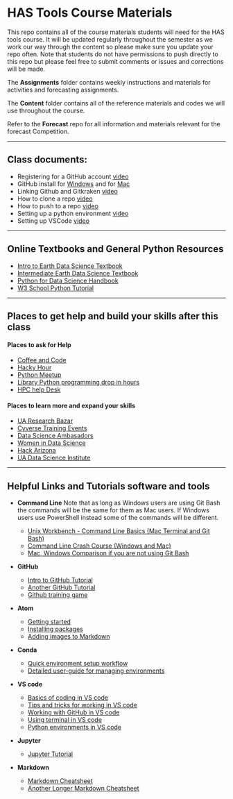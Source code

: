 # HAS Tools Course Materials

This repo contains all of the course materials students will need for the HAS tools course. It will be updated regularly throughout the semester as we work our way through the content so please make sure you update your repo often.  Note that students do not have permissions to push directly to this repo but please feel free to submit comments or issues and corrections will be made.

The **Assignments** folder contains weekly instructions and materials for activities and forecasting assignments.

The **Content** folder contains all of the reference materials and codes we will use throughout the course.

Refer to the **Forecast** repo for all information and materials relevant for the forecast Competition.

____
## Class documents:
- Registering for a GitHub account [video](https://youtu.be/49HwUicR4v4)
- GitHub install for [Windows](https://youtu.be/5yvGa34xaRY) and for [Mac](https://youtu.be/lPBdBZJ4cZc)
- Linking Github and Gitkraken [video](https://youtu.be/9GvAJqBQS7o)
- How to clone a repo [video](https://youtu.be/QO__GW-2v8o)
- How to push to a repo [video](https://youtu.be/wyl1HnnPAwY)
- Setting up a python environment [video](https://youtu.be/dzp_mWcWP9Y)
- Setting up VSCode [video](https://youtu.be/vA0ONmzO0fU)

____
## Online Textbooks and General Python Resources
- [Intro to Earth Data Science Textbook](https://www.earthdatascience.org/courses/intro-to-earth-data-science/)
- [Intermediate Earth Data Science Textbook](https://www.earthdatascience.org/courses/use-data-open-source-python/)
- [Python for Data Science Handbook](https://jakevdp.github.io/PythonDataScienceHandbook/)
- [W3 School Python Tutorial](https://www.w3schools.com/python/python_variables.asp)
___
## Places to get help and build your skills after this class
#### Places to ask for Help
-	[Coffee and Code](https://datascience.arizona.edu/events/300-coffee-code)
-	[Hacky Hour](https://researchbazaar.arizona.edu/)
-	[Python Meetup](https://www.meetup.com/Tucson-Python-Meetup/)
- [Library Python programming drop in hours](https://new.library.arizona.edu/events/python-programming-drop-hours)
- [HPC help Desk](https://public.confluence.arizona.edu/display/UAHPC/Getting+Help)

#### Places to learn more and expand your skills
- [UA Research Bazar](https://researchbazaar.arizona.edu/)
- [Cyverse Training Events](https://cyverse.org/learning)
- [Data Science Ambasadors](https://datascience.arizona.edu/ambassadors)
- [Women in Data Science](https://datascience.arizona.edu/women-data-science-wids)
- [Hack Arizona](https://hackaz.io/)
- [UA Data Science Institute](https://datascience.arizona.edu/resources)

____
## Helpful Links and Tutorials software and tools
- **Command Line** Note that as long as Windows users are using Git Bash the commands will be the same for them as Mac users. If Windows users use PowerShell instead some of the commands will be different.
  - [Unix Workbench - Command Line Basics (Mac Terminal and Git Bash)](https://seankross.com/the-unix-workbench/command-line-basics.html#summary)
  - [Command Line Crash Course (Windows and Mac)](https://learnpythonthehardway.org/book/appendixa.html)
  - [Mac, Windows Comparison if you are not using Git Bash](https://arian-celina.com/windows-cmd-macos-terminal-navigation/#:~:text=The%20CMD%2FTerminal%20window&text=Home%20folder%20is%20the%20usual,name%20of%20the%20current%20folder)

- **GitHub**
  - [Intro to GitHub Tutorial](https://product.hubspot.com/blog/git-andgithub-tutorial-for-beginners)
  - [Another GitHub Tutorial](https://towardsdatascience.com/gettingstarted-with-git-and-github-6fcd0f2d4ac6)
  - [Github training game](https://learngitbranching.js.org/)

- **Atom**
  - [Getting started](https://flight-manual.atom.io/getting-startedsections/atom-basics/)
  - [Installing packages](https://flight-manual.atom.io/using-atomsections/atom-packages/)
  - [Adding images to Markdown](https://atom.io/packages/markdown-imageassistant)

- **Conda**
  - [Quick environment setup workflow](https://uoa-eresearch.github.io/eresearch-cookbook/recipe/2014/11/20/conda/)
  - [Detailed user-guide for managing environments](https://docs.conda.io/projects/conda/en/latest/user-guide/tasks/manage-environments.html)

- **VS code**
  - [Basics of coding in VS code](https://code.visualstudio.com/docs/editor/codebasics)
  - [Tips and tricks for working in VS code](https://code.visualstudio.com/docs/getstarted/tips-and-tricks)
  - [Working with GitHub in VS code](https://code.visualstudio.com/docs/editor/github)
  - [Using terminal in VS code](https://code.visualstudio.com/docs/editor/integrated-terminal)
  - [Python environments in VS code](https://code.visualstudio.com/docs/python/environments)

- **Jupyter**  
    - [Jupyter Tutorial](https://www.dataquest.io/blog/jupyter-notebook-tutorial/)

- **Markdown**
  - [Markdown Cheatsheet](https://github.com/adam-p/markdown-here/wiki/Markdown-Cheatsheet)
  - [Another Longer Markdown Cheatsheet](https://github.com/adam-p/markdown-here/wiki/Markdown-Cheatsheet#emphasis)
